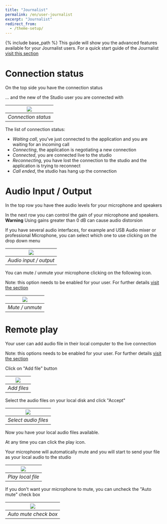 ```yaml
---
title: "Journalist"
permalink: /en/user-journalist
excerpt: "Journalist"
redirect_from:
  - /theme-setup/
---
```


{% include base_path %}
This guide will show you the advanced features available for your Journalist users. For a quick start guide of the Journalist [visit this section](/en/journalist-web)

# Connection status
On the top side you have the connection status

... and the new of the Studio user you are connected with

|![](/en/user-journalist/status.png)|
|:--:|
|*Connection status*|

The list of connection status:
* *Waiting call*, you've just connected to the application and you are waiting for an incoming call
* *Connecting*, the application is negotiating a new connection
* *Connected*, you are connected live to the studio
* *Reconnecting*, you have lost the connection to the studio and the application is trying to reconnect 
* *Call ended*, the studio has hang up the connection

# Audio Input / Output

In the top row you have thee audio levels for your microphone and speakers

In the next row you can control the gain of your microphone and speakers. **Warning** Using gains greater than 0 dB can cause audio distorsion

If you have several audio interfaces, for example and USB Audio mixer or professional Microphone, you can select which one to use clicking on the drop down menu

|![](/en/user-journalist/status.png)|
|:--:|
|*Audio input / output*|

You can mute / unmute your microphone clicking on the following icon. 

Note: this option needs to be enabled for your user. For further details [visit the section](/en/admin-journalist)

|![](/en/user-journalist/mute.png)|
|:--:|
|*Mute / unmute*|

# Remote play

Your user can add audio file in their local computer to the live connection

Note: this options needs to be enabled for your user. For further details [visit the section](/en/admin-journalist)

Click on "Add file" button

|![](/en/user-journalist/add-file-1.png)|
|:--:|
|*Add files*|

Select the audio files on your local disk and click "Accept"

|![](/en/user-journalist/add-file-2.png)|
|:--:|
|*Select audio files*|

Now you have your local audio files available. 

At any time you can click the play icon. 

Your microphone will automatically mute and you will start to send your file as your local audio to the studio

|![](/en/user-journalist/play.png)|
|:--:|
|*Play local file*|

If you don't want your microphone to mute, you can uncheck the "Auto mute" check box

|![](/en/user-journalist/automute.png)|
|:--:|
|*Auto mute check box*|
